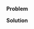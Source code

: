 **Problem**
<!--- Explain the problem -->

**Solution**
<!--- Describe the change, including rationale and design decisions -->